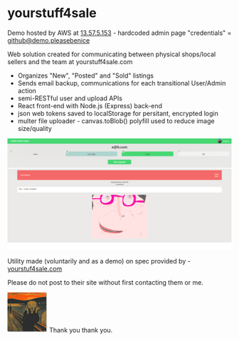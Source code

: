 # yourstuff4sale

Demo hosted by AWS at [13.57.5.153](http://13.57.5.153/) - hardcoded admin page "credentials" = github@demo.pleasebenice

Web solution created for communicating between physical shops/local sellers and the team at yourstuff4sale.com
  - Organizes "New", "Posted" and "Sold" listings
  - Sends email backup, communications for each transitional User/Admin action
  - semi-RESTful user and upload APIs
  - React front-end with Node.js (Express) back-end
  - json web tokens saved to localStorage for persitant, encrypted login
  - multer file uploader - canvas.toBlob() polyfill used to reduce image size/quality

<img src="./readme_assets/new.png">



Utility made (voluntarily and as a demo) on spec provided by -  [yourstuf4sale.com](https://www.yourstuff4sale.com)

Please do not post to their site without first contacting them or me.

<img style="height:90px;width:90px;" src="./readme_assets/thumbs.jpg"> Thank you thank you.